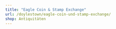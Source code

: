 ```yaml
---
title: "Eagle Coin & Stamp Exchange"
url: /doylestown/eagle-coin-und-stamp-exchange/
shop: Antiquitäten
---
```


